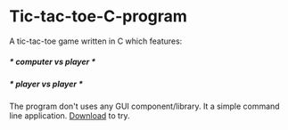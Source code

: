 # Tic-tac-toe-C-program
A tic-tac-toe game written in C which features:
##### * computer vs player *
##### * player vs player *

The program don't uses any GUI component/library. It a simple command line application.
[Download](!https://github.com/rajatgl17/Tic-Tac-Toe-program/raw/master/tictactoe.exe) to try.
